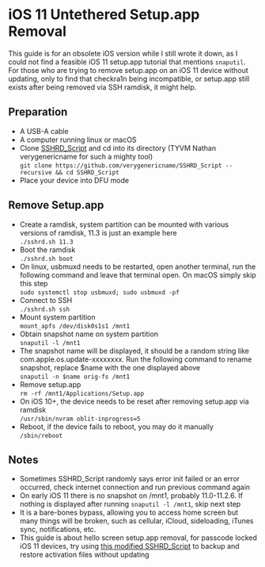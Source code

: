 # iOS 11 Untethered Setup.app Removal
This guide is for an obsolete iOS version while I still wrote it down, as I could not find a feasible iOS 11 setup.app tutorial that mentions `snaputil`. For those who are trying to remove setup.app on an iOS 11 device without updating, only to find that checkra1n being incompatible, or setup.app still exists after being removed via SSH ramdisk, it might help.
## Preparation
- A USB-A cable
- A computer running linux or macOS
- Clone [SSHRD_Script](https://github.com/verygenericname/SSHRD_Script) and cd into its directory (TYVM Nathan verygenericname for such a mighty tool)  
  `git clone https://github.com/verygenericname/SSHRD_Script --recursive && cd SSHRD_Script`
- Place your device into DFU mode
## Remove Setup.app
- Create a ramdisk, system partition can be mounted with various versions of ramdisk, 11.3 is just an example here  
  `./sshrd.sh 11.3`
- Boot the ramdisk  
  `./sshrd.sh boot`
- On linux, usbmuxd needs to be restarted, open another terminal, run the following command and leave that terminal open. On macOS simply skip this step  
  `sudo systemctl stop usbmuxd; sudo usbmuxd -pf`
- Connect to SSH  
  `./sshrd.sh ssh`
- Mount system partition  
  `mount_apfs /dev/disk0s1s1 /mnt1`
- Obtain snapshot name on system partition  
  `snaputil -l /mnt1`
- The snapshot name will be displayed, it should be a random string like com.apple.os.update-xxxxxxxx. Run the following command to rename snapshot, replace $name with the one displayed above  
  `snaputil -n $name orig-fs /mnt1`
- Remove setup.app  
  `rm -rf /mnt1/Applications/Setup.app`
- On iOS 10+, the device needs to be reset after removing setup.app via ramdisk  
  `/usr/sbin/nvram oblit-inprogress=5`
- Reboot, if the device fails to reboot, you may do it manually  
  `/sbin/reboot`
## Notes
- Sometimes SSHRD_Script randomly says error init failed or an error occurred, check internet connection and run previous command again
- On early iOS 11 there is no snapshot on /mnt1, probably 11.0-11.2.6. If nothing is displayed after running `snaputil -l /mnt1`, skip next step
- It is a bare-bones bypass, allowing you to access home screen but many things will be broken, such as cellular, iCloud, sideloading, iTunes sync, notifications, etc.
- This guide is about hello screen setup.app removal, for passcode locked iOS 11 devices, try using [this modified SSHRD_Script](https://github.com/iPh0ne4s/SSHRD_Script) to backup and restore activation files without updating

